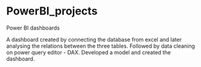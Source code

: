 # PowerBI_projects
Power BI dashboards 

A dashboard created by connecting the database from excel and later analysing the relations between the three tables. 
Followed by data cleaning on power query editor - DAX. Developed a model and created the dashboard.
